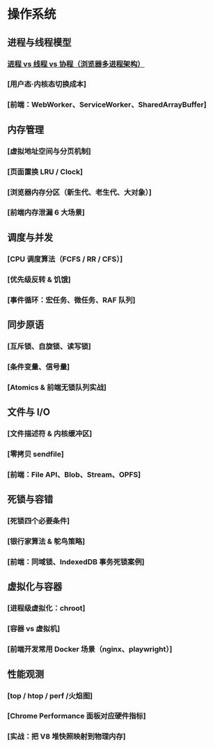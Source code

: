 # 操作系统

## 进程与线程模型
### [进程 vs 线程 vs 协程（浏览器多进程架构）](./进程vs线程vs协程.md)
### [用户态·内核态切换成本]
### [前端：WebWorker、ServiceWorker、SharedArrayBuffer]
## 内存管理
### [虚拟地址空间与分页机制]
### [页面置换 LRU / Clock]
### [浏览器内存分区（新生代、老生代、大对象）]
### [前端内存泄漏 6 大场景]
## 调度与并发
### [CPU 调度算法（FCFS / RR / CFS）]
### [优先级反转 & 饥饿]
### [事件循环：宏任务、微任务、RAF 队列]
## 同步原语
### [互斥锁、自旋锁、读写锁]
### [条件变量、信号量]
### [Atomics & 前端无锁队列实战]
## 文件与 I/O
### [文件描述符 & 内核缓冲区]
### [零拷贝 sendfile]
### [前端：File API、Blob、Stream、OPFS]
## 死锁与容错
### [死锁四个必要条件]
### [银行家算法 & 鸵鸟策略]
### [前端：同域锁、IndexedDB 事务死锁案例]
## 虚拟化与容器
### [进程级虚拟化：chroot]
### [容器 vs 虚拟机]
### [前端开发常用 Docker 场景（nginx、playwright）]
## 性能观测
### [top / htop / perf /火焰图]
### [Chrome Performance 面板对应硬件指标]
### [实战：把 V8 堆快照映射到物理内存]